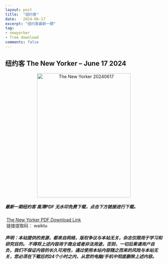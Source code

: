 ```yaml
---
layout: post
title:  "纽约客"
date:   2024-06-17
excerpt: "纽约客最新一期"
tag:
- newyorker 
- free download
comments: false
---
```


## 纽约客 The New Yorker – June 17 2024

<div align="center">
<img src="https://i.postimg.cc/J7cv3n9B/The-New-Yorker-June-17-2024-00.png" alt="The New Yorker 20240617" border="0" width = 300 height = 400 /> 
</div>


 <h5>最新一期纽约客 高清PDF 无水印免费下载，点击下方链接进行下载。 </h5>
 
  <a href="https://wwk.lanzout.com/ibV6E21jbw4f">The New Yorker PDF Download Link</a>  
  <br/>
  链接提取码： waiktu
 
##### 声明：本站提供的资源，都来自网络，版权争议与本站无关，杂志仅限用于学习和研究目的。 不得将上述内容用于商业或者非法用途，否则，一切后果请用户自负，我们不保证内容的长久可用性，通过使用本站内容随之而来的风险与本站无关，您必须在下载后的24个小时之内，从您的电脑/手机中彻底删除上述内容。
